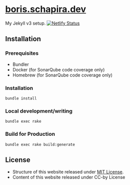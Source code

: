 <!-- @format -->

# [boris.schapira.dev](https://boris.schapira.dev)

My Jekyll v3 setup.
[![Netlify Status](https://api.netlify.com/api/v1/badges/8d29f6c7-0b97-4227-aed7-8e51c276900c/deploy-status)](https://app.netlify.com/sites/borisschapira/deploys)

## Installation

### Prerequisites

-   Bundler
-   Docker (for SonarQube code coverage only)
-   Homebrew (for SonarQube code coverage only)

### Installation

```
bundle install
```

### Local development/writing

```
bundle exec rake
```

### Build for Production

```
bundle exec rake build:generate
```

## License

-   Structure of this website released under [MIT License](LICENSE.md).
-   Content of this website released under CC-by License
